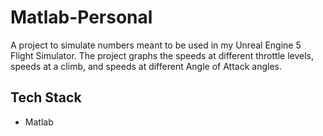 # Matlab-Personal

A project to simulate numbers meant to be used in my Unreal Engine 5 Flight Simulator.
The project graphs the speeds at different throttle levels, speeds at a climb, and speeds at different Angle of Attack angles.

## Tech Stack
- Matlab
